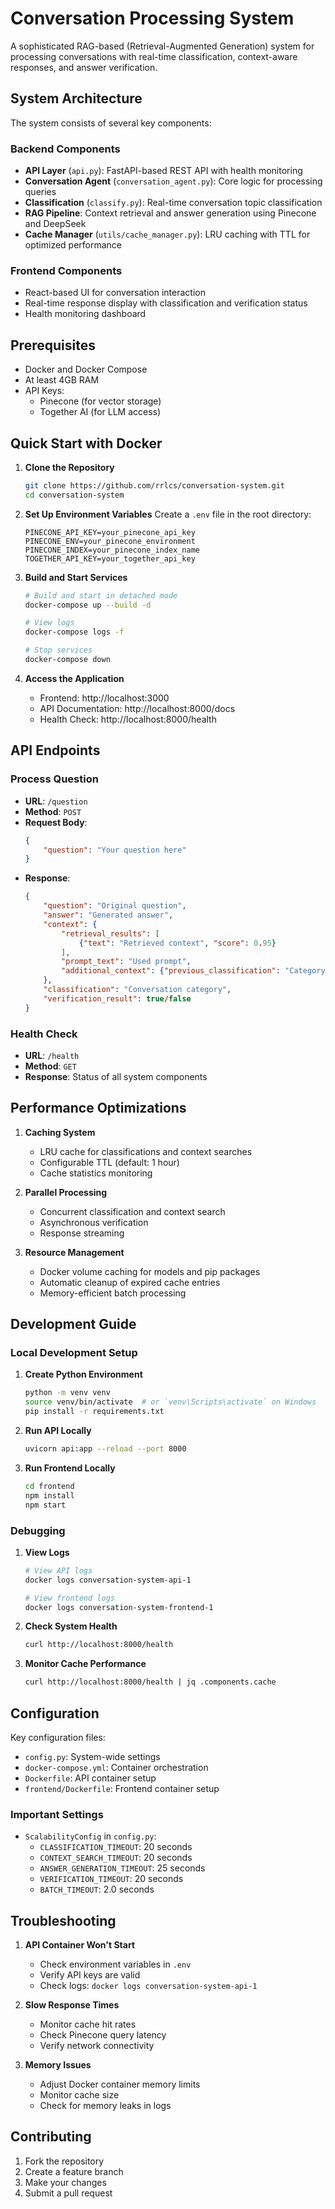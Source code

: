 # Conversation Processing System

A sophisticated RAG-based (Retrieval-Augmented Generation) system for processing conversations with real-time classification, context-aware responses, and answer verification.

## System Architecture

The system consists of several key components:

### Backend Components
- **API Layer** (`api.py`): FastAPI-based REST API with health monitoring
- **Conversation Agent** (`conversation_agent.py`): Core logic for processing queries
- **Classification** (`classify.py`): Real-time conversation topic classification
- **RAG Pipeline**: Context retrieval and answer generation using Pinecone and DeepSeek
- **Cache Manager** (`utils/cache_manager.py`): LRU caching with TTL for optimized performance

### Frontend Components
- React-based UI for conversation interaction
- Real-time response display with classification and verification status
- Health monitoring dashboard

## Prerequisites

- Docker and Docker Compose
- At least 4GB RAM
- API Keys:
  - Pinecone (for vector storage)
  - Together AI (for LLM access)

## Quick Start with Docker

1. **Clone the Repository**
   ```bash
   git clone https://github.com/rrlcs/conversation-system.git
   cd conversation-system
   ```

2. **Set Up Environment Variables**
   Create a `.env` file in the root directory:
   ```env
   PINECONE_API_KEY=your_pinecone_api_key
   PINECONE_ENV=your_pinecone_environment
   PINECONE_INDEX=your_pinecone_index_name
   TOGETHER_API_KEY=your_together_api_key
   ```

3. **Build and Start Services**
   ```bash
   # Build and start in detached mode
   docker-compose up --build -d

   # View logs
   docker-compose logs -f

   # Stop services
   docker-compose down
   ```

4. **Access the Application**
   - Frontend: http://localhost:3000
   - API Documentation: http://localhost:8000/docs
   - Health Check: http://localhost:8000/health

## API Endpoints

### Process Question
- **URL**: `/question`
- **Method**: `POST`
- **Request Body**:
  ```json
  {
      "question": "Your question here"
  }
  ```
- **Response**:
  ```json
  {
      "question": "Original question",
      "answer": "Generated answer",
      "context": {
          "retrieval_results": [
              {"text": "Retrieved context", "score": 0.95}
          ],
          "prompt_text": "Used prompt",
          "additional_context": {"previous_classification": "Category"}
      },
      "classification": "Conversation category",
      "verification_result": true/false
  }
  ```

### Health Check
- **URL**: `/health`
- **Method**: `GET`
- **Response**: Status of all system components

## Performance Optimizations

1. **Caching System**
   - LRU cache for classifications and context searches
   - Configurable TTL (default: 1 hour)
   - Cache statistics monitoring

2. **Parallel Processing**
   - Concurrent classification and context search
   - Asynchronous verification
   - Response streaming

3. **Resource Management**
   - Docker volume caching for models and pip packages
   - Automatic cleanup of expired cache entries
   - Memory-efficient batch processing

## Development Guide

### Local Development Setup

1. **Create Python Environment**
   ```bash
   python -m venv venv
   source venv/bin/activate  # or `venv\Scripts\activate` on Windows
   pip install -r requirements.txt
   ```

2. **Run API Locally**
   ```bash
   uvicorn api:app --reload --port 8000
   ```

3. **Run Frontend Locally**
   ```bash
   cd frontend
   npm install
   npm start
   ```

### Debugging

1. **View Logs**
   ```bash
   # View API logs
   docker logs conversation-system-api-1

   # View frontend logs
   docker logs conversation-system-frontend-1
   ```

2. **Check System Health**
   ```bash
   curl http://localhost:8000/health
   ```

3. **Monitor Cache Performance**
   ```bash
   curl http://localhost:8000/health | jq .components.cache
   ```

## Configuration

Key configuration files:
- `config.py`: System-wide settings
- `docker-compose.yml`: Container orchestration
- `Dockerfile`: API container setup
- `frontend/Dockerfile`: Frontend container setup

### Important Settings
- `ScalabilityConfig` in `config.py`:
  - `CLASSIFICATION_TIMEOUT`: 20 seconds
  - `CONTEXT_SEARCH_TIMEOUT`: 20 seconds
  - `ANSWER_GENERATION_TIMEOUT`: 25 seconds
  - `VERIFICATION_TIMEOUT`: 20 seconds
  - `BATCH_TIMEOUT`: 2.0 seconds

## Troubleshooting

1. **API Container Won't Start**
   - Check environment variables in `.env`
   - Verify API keys are valid
   - Check logs: `docker logs conversation-system-api-1`

2. **Slow Response Times**
   - Monitor cache hit rates
   - Check Pinecone query latency
   - Verify network connectivity

3. **Memory Issues**
   - Adjust Docker container memory limits
   - Monitor cache size
   - Check for memory leaks in logs

## Contributing

1. Fork the repository
2. Create a feature branch
3. Make your changes
4. Submit a pull request
